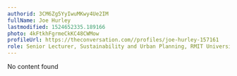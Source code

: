 ```yaml
---
authorid: 3CM6Zg5YyIwuMKwy4Ue2IM
fullName: Joe Hurley
lastmodified: 1524652335.189166
photo: 4kFtkhFgrmeCkKC48CWMow
profileUrl: https://theconversation.com//profiles/joe-hurley-157161
role: Senior Lecturer, Sustainability and Urban Planning, RMIT University
---
```

No content found